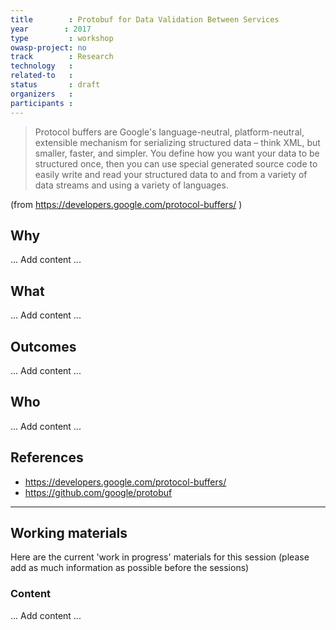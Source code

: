 ```yaml
---
title        : Protobuf for Data Validation Between Services
year		: 2017
type         : workshop
owasp-project: no
track        : Research
technology   :
related-to   :
status       : draft
organizers   :
participants :
---
```


> Protocol buffers are Google's language-neutral, platform-neutral, extensible mechanism for serializing structured data – think XML, but smaller, faster, and simpler. You define how you want your data to be structured once, then you can use special generated source code to easily write and read your structured data to and from a variety of data streams and using a variety of languages.

(from https://developers.google.com/protocol-buffers/ )

## Why

... Add content ...

## What

... Add content ...

## Outcomes

... Add content ...

## Who

... Add content ...

## References

 - https://developers.google.com/protocol-buffers/
 - https://github.com/google/protobuf

--- 

## Working materials

Here are the current 'work in progress' materials for this session (please add as much information as possible before the sessions)

### Content

... Add content ...
